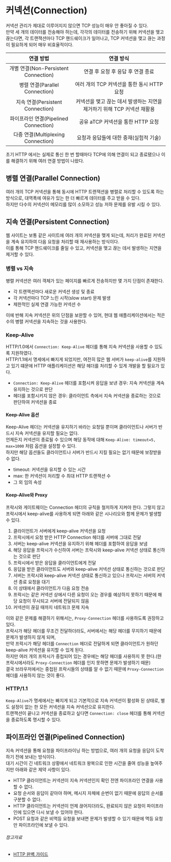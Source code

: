 # 커넥션(Connection)

커넥션 관리가 제대로 이루어지지 않으면 TCP 성능이 매우 안 좋아질 수 있다.  
만약 세 개의 데이터를 전송해야 하는데, 각각의 데이터를 전송하기 위해 커넥션을 맺고 끊는다면, 각 트랜잭션마다 TCP 핸드쉐이크가 일어나고, TCP 커넥션을 맺고 끊는 과정이 필요하게 되어 매우 비효율적이다.

|              연결 방법               |                   연결 방식                    |
|:--------------------------------:|:------------------------------------------:|
| 개별 연결(Non-Persistent Connection) |            연결 후 요청 후 응답 후 연결 종료            |
|    병렬 연결(Parallel Connection)    |        여러 개의 TCP 커넥션을 통한 동시 HTTP 요청        |
|   지속 연결(Persistent Connection)   | 커넥션을 맺고 끊는 데서 발생하는 지연을 제거하기 위해 TCP 커넥션 재활용 |
|  파이프라인 연결(Pipelined Connection)  |          공유 aTCP 커넥션을 통한 HTTP 요청           |
|  다중 연결(Multiplexing Connection)  |           요청과 응답들에 대한 중재(실험적 기술)           |

초기 HTTP 에서는 실제로 통신 한 번 할때마다 TCP에 의해 연결이 되고 종료됐으나 이를 해결하기 위해 여러 연결 방법이 나왔다.

## 병렬 연결(Parallel Connection)

여러 개의 TCP 커넥션을 통해 동시에 HTTP 트랜잭션을 병렬로 처리할 수 있도록 하는 방식으로, 대역폭에 여유가 있는 한 더 빠르게 데이터를 주고 받을 수 있다.  
하지만 다수의 커넥션이 메모리를 많이 소모하고 성능 저하 문제를 유발 시킬 수 있다.

## 지속 연결(Persistent Connection)

웹 사이트는 보통 같은 사이트에 여러 개의 커넥션을 맺게 되는데, 처리가 완료된 커넥션을 계속 유지하여 다음 요청을 처리할 때 재사용하는 방식이다.  
이를 통해 TCP 핸드쉐이크를 줄일 수 있고, 커넥션을 맺고 끊는 데서 발생하는 지연을 제거할 수 있다.

### 병렬 vs 지속

병렬 커넥션은 여러 객체가 있는 페이지를 빠르게 전송하지만 몇 가지 단점이 존재한다.

- 각 트랜잭션마다 새로운 커넥션 생성 및 종료
- 각 커넥션마다 TCP 느린 시작(slow start) 문제 발생
- 제한적인 실제 연결 가능한 커넥션 수

이에 반해 지속 커넥션은 위의 단점을 보완할 수 있어, 현대 웹 애플리케이션에서는 적은 수의 병렬 커넥션을 지속하는 것을 사용한다.

### Keep-Alive

HTTP/1.0에서 `Connection: Keep-Alive` 헤더를 통해 지속 커넥션을 사용할 수 있도록 지원하였다.  
HTTP/1.1에서 명세에서 빠지게 되었지만, 여전히 많은 웹 서버가 `keep-alive`를 지원하고 있기 떄문에 HTTP 애플리케이션은 해당 헤더를 처리할 수 있게 개발을 할 필요가 있다.

- `Connection: Keep-Alive` 헤더를 포함시켜 응답을 보낸 경우: 지속 커넥션을 계속 유지하는 것으로 판단
- 헤더를 포함시키지 않은 경우: 클라이언트 측에서 지속 커넥션을 종료하는 것으로 판단하여 커넥션을 종료

#### Keep-Alive 옵션

Keep-Alive 헤더는 커넥션을 유지하기 바라는 요청일 뿐이며 클라이언트나 서버가 반드시 지속 커넥션을 유지할 필요는 없다.  
언제든지 커넥션이 종료될 수 있으며 해당 동작에 대해 `Keep-Alive: timeout=5, max=1000` 처럼 옵션을 설정할 수 있다.  
하지만 해당 옵션들도 클라이언트나 서버가 반드시 지킬 필요는 없기 때문에 보장받을 수 없다.

- timeout: 커넥션을 유지할 수 있는 시간
- max: 한 커넥션이 처리할 수 최대 HTTP 트랜잭션 수
- 그 외 임의 속성

#### Keep-Alive와 Proxy

프락시와 게이트웨이는 Connection 헤더의 규칙을 철저하게 지켜야 한다. 그렇지 않고 프락시에서 keep-alive를 사용하게 되면 아래와 같은 시나리오와 함께 문제가 발생할 수 있다.

1. 클라이언트가 서버에게 keep-alive 커넥션을 요청
2. 프락시에서 요청 받은 HTTP Connection 헤더를 서버에 그대로 전달
3. 서버는 keep-alive 커넥션을 유지하기 위해 헤더를 포함하여 응답을 보냄
4. 해당 응답을 프락시가 수신하여 서버는 프락시와 keep-alive 커넥션 상태로 통신하는 것으로 판단
5. 프락시에서 받은 응답을 클라이언트에게 전달
6. 응답을 받은 클라이언트도 서버와 keep-alive 커넥션 상태로 통신하는 것으로 판단
7. 서버는 프락시와 keep-alive 커넥션 상태로 통신하고 있으나 프락시는 서버의 커넥션 종료 요청을 대기
8. 이 상태에서 클라이언트가 다음 요청 전송
9. 프락시는 같은 커넥션 상에서 다른 요청이 오는 경우를 예상하지 못하기 때문에 해당 요청이 무시되고 서버에 전달되지 않음
10. 커넥션이 끊길 때까지 네트워크 문제 지속

이와 같은 문제를 해결하기 위해서는, `Proxy-Connection` 헤더를 사용하도록 권장하고 있다.  
프락시가 해당 헤더를 무조건 전달하더라도, 서버에서는 해당 헤더를 무지하기 때문에 문제가 발생하지 않게 되며,  
만약 프락시가 해당 헤더를 `Connection` 헤더로 전달하게 되면 클라이언트가 원하던 keep-alive 커넥션을 유지할 수 있게 된다.  
하지만 여러 개의 프락시가 중첩되어 있는 경우에는 해당 헤더를 사용하지 못 한다.(한 프락시에서라도 `Proxy-Connection` 헤더를 인지 못하면 문제가 발생하기 때문)  
결국 브라우저에서는 중첩된 프락시들의 상태를 알 수 없기 때문에 `Proxy-Connection` 헤더를 사용하지 않는 것이 좋다.

### HTTP/1.1

`Keep-Alive`가 명세에서는 빠지게 되고 기본적으로 지속 커넥션이 활성화 된 상태로, 별도 설정이 없는 한 모든 커넥션을 지속 커넥션으로 유지한다.  
트랜잭션이 끝나고 커넥션을 종료하고 싶다면 `Connection: close` 헤더를 통해 커넥션을 종료하도록 명시할 수 있다.

## 파이프라인 연결(Pipelined Connection)

지속 커넥션을 통해 요청을 파이프라이닝 하는 방법으로, 여러 개의 요청을 응답이 도착하기 전에 보내는 방식이다.  
대기 시간이 긴 네트워크 상황에서 네트워크 왕복으로 인한 시간을 줄여 성능을 높여주지만 아래와 같은 제약 사항이 있다.

- HTTP 클라이언트는 커넥션이 지속 커넥션인지 확인 전엔 파이프라인 연결을 사용할 수 없다.
- 요청 순서와 응답이 같아야 하며, 메시지 자체에 순번이 없기 때문에 응답의 순서를 구분할 수 없다.
- HTTP 클라이언트는 커넥션이 언제 끊어지더라도, 완료되지 않은 요청이 파이프라인에 있으면 다시 보낼 수 있어야 한다.
- POST 요청과 같은 비멱등 요청을 보내면 문제가 발생할 수 있기 때문에 멱등 요청만 파이프라인에 보낼 수 있다.

###### 참고자료

- [HTTP 완벽 가이드](https://www.nl.go.kr/seoji/contents/S80100000000.do?schM=intgr_detail_view_isbn&page=1&pageUnit=10&schType=simple&schStr=HTTP+완벽+가이드&isbn=9788966261208&cipId=200309770%2C4096969)